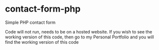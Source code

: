 # contact-form-php
Simple PHP contact form

Code will not run, needs to be on a hosted website. If you wish to see the working version of this code, then go to my Personal Portfolio and you will find the working version of this code  
